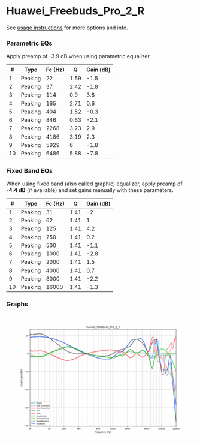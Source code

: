 # Huawei_Freebuds_Pro_2_R
See [usage instructions](https://github.com/jaakkopasanen/AutoEq#usage) for more options and info.

### Parametric EQs
Apply preamp of -3.9 dB when using parametric equalizer.

|   # | Type    |   Fc (Hz) |    Q |   Gain (dB) |
|-----|---------|-----------|------|-------------|
|   1 | Peaking |        22 | 1.59 |        -1.5 |
|   2 | Peaking |        37 | 2.42 |        -1.8 |
|   3 | Peaking |       114 | 0.9  |         3.8 |
|   4 | Peaking |       165 | 2.71 |         0.6 |
|   5 | Peaking |       404 | 1.52 |        -0.3 |
|   6 | Peaking |       846 | 0.63 |        -2.1 |
|   7 | Peaking |      2268 | 3.23 |         2.9 |
|   8 | Peaking |      4186 | 3.19 |         2.3 |
|   9 | Peaking |      5929 | 6    |        -1.8 |
|  10 | Peaking |      6486 | 5.88 |        -7.8 |

### Fixed Band EQs
When using fixed band (also called graphic) equalizer, apply preamp of **-4.4 dB** (if available) and set gains manually with these parameters.

|   # | Type    |   Fc (Hz) |    Q |   Gain (dB) |
|-----|---------|-----------|------|-------------|
|   1 | Peaking |        31 | 1.41 |        -2   |
|   2 | Peaking |        62 | 1.41 |         1   |
|   3 | Peaking |       125 | 1.41 |         4.2 |
|   4 | Peaking |       250 | 1.41 |         0.2 |
|   5 | Peaking |       500 | 1.41 |        -1.1 |
|   6 | Peaking |      1000 | 1.41 |        -2.8 |
|   7 | Peaking |      2000 | 1.41 |         1.5 |
|   8 | Peaking |      4000 | 1.41 |         0.7 |
|   9 | Peaking |      8000 | 1.41 |        -2.2 |
|  10 | Peaking |     16000 | 1.41 |        -1.3 |

### Graphs
![](./Huawei_Freebuds_Pro_2_R.png)
